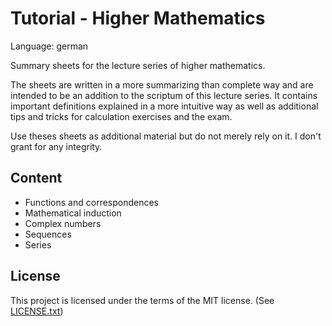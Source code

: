 # Tutorial - Higher Mathematics
Language: german

Summary sheets for the lecture series of higher mathematics.

The sheets are written in a more summarizing than complete way and are intended to be an addition to the scriptum of this lecture series. It contains important definitions explained in a more intuitive way as well as additional tips and tricks for calculation exercises and the exam.

Use theses sheets as additional material but do not merely rely on it. I don't grant for any integrity.

## Content
* Functions and correspondences
* Mathematical induction
* Complex numbers
* Sequences
* Series 

## License
This project is licensed under the terms of the MIT license. (See [LICENSE.txt](https://github.com/MoritzLucaSchmid/tutoral-higher_mathematics/blob/master/LICENSE.txt))
